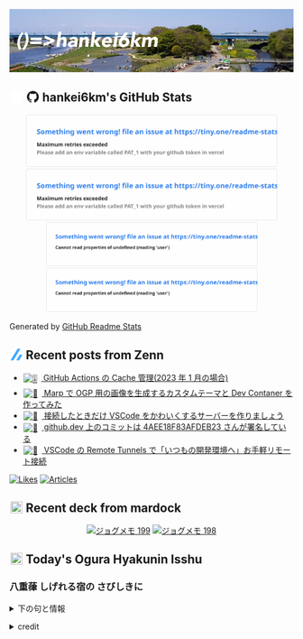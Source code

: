 <p align="center">

![()=>hankei6km](assets/images/header3.jpg)

</p>

<h2>
<img width="24" height="24" style="height:1em;width:1em;margin:0 0.05em 0 0.1em;vertical-align:-0.1em;"
 src="assets/images/github-dark.svg#gh-dark-mode-only" />
<img width="24" height="24" style="height:1em;width:1em;margin:0 0.05em 0 0.1em;vertical-align:-0.1em;"
 src="assets/images/github-light.svg#gh-light-mode-only" />
hankei6km's GitHub Stats
</h2>

<p align="center">

<img width="446" alt="hankei6km's GitHub stats" src="assets/images/stats-dark.svg#gh-dark-mode-only">
<img width="446" alt="hankei6km's GitHub stats" src="assets/images/stats-light.svg#gh-light-mode-only">
<img width="375" alt="Top Langs" src="assets/images/top-langs-dark.svg#gh-dark-mode-only">
<img width="375" alt="Top Langs" src="assets/images/top-langs-light.svg#gh-light-mode-only">

</p>

Generated by [GitHub Readme Stats](https://github.com/anuraghazra/github-readme-stats)

<h2>
<img width="24" height="24" style="width:1em; height:1em; margin: 0 .05em 0 .1em; vertical-align: -0.1em;" src="assets/images/zenn.svg">
Recent posts from Zenn
</h2>

<ul><li><a href="https://zenn.dev/hankei6km/articles/manage-cache-in-github-actions-2023-01"><img style="width:1.1em; height:1.1em; margin: 0 .5em 0 .1em; vertical-align: -0.1em;" width="18" height="18" alt="🎚️" src="https://cdn.jsdelivr.net/gh/twitter/twemoji@13.1.0/assets/72x72/1f39a.png"> GitHub Actions の Cache 管理(2023 年 1 月の場合)</a></li><li><a href="https://zenn.dev/hankei6km/articles/generate-ogimage-by-using-marp"><img style="width:1.1em; height:1.1em; margin: 0 .5em 0 .1em; vertical-align: -0.1em;" width="18" height="18" alt="📐" src="https://cdn.jsdelivr.net/gh/twitter/twemoji@13.1.0/assets/72x72/1f4d0.png"> Marp で OGP 用の画像を生成するカスタムテーマと Dev Contaner を作ってみた</a></li><li><a href="https://zenn.dev/hankei6km/articles/vscode-deco-server"><img style="width:1.1em; height:1.1em; margin: 0 .5em 0 .1em; vertical-align: -0.1em;" width="18" height="18" alt="🐳" src="https://cdn.jsdelivr.net/gh/twitter/twemoji@13.1.0/assets/72x72/1f433.png"> 接続したときだけ VSCode をかわいくするサーバーを作りましょう</a></li><li><a href="https://zenn.dev/hankei6km/articles/commits-on-github-dev-are-signed-by-web-flow-gpg"><img style="width:1.1em; height:1.1em; margin: 0 .5em 0 .1em; vertical-align: -0.1em;" width="18" height="18" alt="🤖" src="https://cdn.jsdelivr.net/gh/twitter/twemoji@13.1.0/assets/72x72/1f916.png"> github.dev 上のコミットは 4AEE18F83AFDEB23 さんが署名している</a></li><li><a href="https://zenn.dev/hankei6km/articles/connect-my-machine-via-vscode-remote-tunne"><img style="width:1.1em; height:1.1em; margin: 0 .5em 0 .1em; vertical-align: -0.1em;" width="18" height="18" alt="🔌" src="https://cdn.jsdelivr.net/gh/twitter/twemoji@13.1.0/assets/72x72/1f50c.png"> VSCode の Remote Tunnels で「いつもの開発環境へ」お手軽リモート接続</a></li></ul>

[![Likes](https://badgen.org/img/zenn/hankei6km/likes?style=flat)](https://zenn.dev/hankei6km)
[![Articles](https://badgen.org/img/zenn/hankei6km/articles?style=flat)](https://zenn.dev/hankei6km)

<h2>
<img width="24" height="24" style="width:1em; height:1em; margin: 0 .05em 0 .1em; vertical-align: -0.1em;" src="https://twemoji.maxcdn.com/v/13.1.0/72x72/1f5bc.png">
Recent deck from mardock
</h2>

<p align="center">
<a href="https://hankei6km.github.io/mardock/deck/2023-01-in-outdoor-199"><img alt="ジョグメモ 199" src="https://hankei6km.github.io/mardock/assets/deck/2023-01-in-outdoor-199/2023-01-in-outdoor-199.png" width="270" height="152"></a>
<a href="https://hankei6km.github.io/mardock/deck/2023-01-in-outdoor-198"><img alt="ジョグメモ 198" src="https://hankei6km.github.io/mardock/assets/deck/2023-01-in-outdoor-198/2023-01-in-outdoor-198.png" width="270" height="152"></a>

</p>

<h2>
<img width="24" height="24" style="width:1em; height:1em; margin: 0 .05em 0 .1em; vertical-align: -0.1em;" src="https://twemoji.maxcdn.com/v/13.1.0/72x72/1f38e.png">
Today's Ogura Hyakunin Isshu
</h2>

<h3>八重葎 しげれる宿の さびしきに</h3>
<p><details><summary>下の句と情報</summary><p>人こそ見えね 秋はきにけり</p><p>(やえむぐら しげれるやどの さびしきに　ひとこそみえね あきはきにけり)</p><ul><li>歌人 - <a href="http://linkdata.org/resource/rdf1s6833i#kajin_047">http://linkdata.org/resource/rdf1s6833i#kajin_047</a></li><li>読札 - <a href="https://commons.wikimedia.org/wiki/File:Hyakuninisshu_047.jpg">https://commons.wikimedia.org/wiki/File:Hyakuninisshu_047.jpg</a></li><li>異なる記録形式 - <a href="http://linkdata.org/resource/rdf1s8931i#audio_nhk_047">http://linkdata.org/resource/rdf1s8931i#audio_nhk_047</a></li></ul></details></p>

<details>
<summary>credit</summary>

- Title: 小倉百人一首かるたデータ
- Author: [Nanako Takahashi](http://linkdata.org/user/tnanako)
- Source: http://linkdata.org/work/rdf1s6834i
- License: http://creativecommons.org/licenses/by/3.0/deed.ja

</details>

